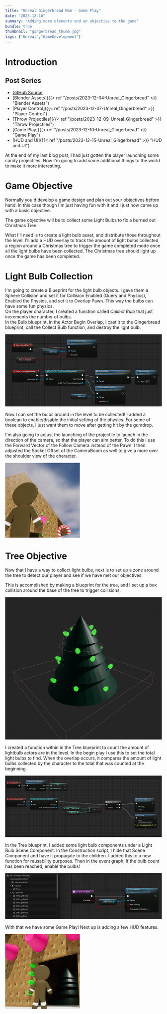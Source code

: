 ```yaml
---
title: "Unreal Gingerbread Man - Game Play"
date: "2023-12-10"
summary: "Adding more elements and an objective to the game"
bundle: true
thumbnail: "gingerbread_thumb.jpg"
tags: ["Unreal","GameDevelopment"]
---
```

# Introduction
## Post Series
- [GitHub Source](https://github.com/Corey255A1/Unreal-GingerbreadMan/)
- [Blender Assets]({{< ref "/posts/2023-12-04-Unreal_Gingerbread" >}} "Blender Assets")
- [Player Control]({{< ref "/posts/2023-12-07-Unreal_Gingerbread" >}} "Player Control")
- [Throw Projectiles]({{< ref "/posts/2023-12-09-Unreal_Gingerbread" >}} "Throw Projectiles")
- [Game Play]({{< ref "/posts/2023-12-10-Unreal_Gingerbread" >}} "Game Play")
- [HUD and UI]({{< ref "/posts/2023-12-15-Unreal_Gingerbread" >}} "HUD and UI")

At the end of my last blog post, I had just gotten the player launching some candy projectiles. Now I'm going to add some additional things to the world to make it more interesting.

# Game Objective
Normally you'd develop a game design and plan out your objectives before hand. In this case though I'm just having fun with it and I just now came up with a basic objective.  

The game objective will be to collect some Light Bulbs to fix a burned out Christmas Tree.  

What I'll need is to create a light bulb asset, and distribute those throughout the level. I'll add a HUD overlay to track the amount of light bulbs collected, a region around a Christmas tree to trigger the game completed mode once all the light bulbs have been collected. The Christmas tree should light up once the game has been completed.

# Light Bulb Collection
I'm going to create a Blueprint for the light bulb objects. I gave them a Sphere Collision and set it for Collision Enabled (Query and Physics), Enabled the Physics, and set it to Overlap Pawn. This way the bulbs can have some fun physics.  
On the player character, I created a function called *Collect Bulb* that just increments the number of bulbs.  
In the Bulb blueprint, in the Actor Begin Overlap, I cast it to the Gingerbread blueprint, call the Collect Bulb function, and destroy the light bulb.  

![BP Light Bulb](bp_lightbulb.png)

Now I can set the bulbs around in the level to be collected!
I added a boolean to enable/disable the initial setting of the physics. For some of these objects, I just want them to move after getting hit by the gumdrop.

I'm also going to adjust the launching of the projectile to launch in the direction of the camera, so that the player can aim better. To do this I use the Forward Vector of the Follow Camera instead of the Pawn. I then adjusted the Socket Offset of the CameraBoom as well to give a more over the shoulder view of the character.

![Hitting Bulb](hitting_bulb.gif)

# Tree Objective
Now that I have a way to collect light bulbs, next is to set up a zone around the tree to detect our player and see if we have met our objectives.

This is accomplished by making a blueprint for the tree, and I set up a box collision around the base of the tree to trigger collisions.

![Tree Bulbs](tree_bulbs.png)

I created a function within in the Tree blueprint to count the amount of lightbulb actors are in the level. In the begin play I use this to set the total light bulbs to find. When the overlap occurs, it compares the amount of light bulbs collected by the character to the total that was counted at the beginning.

![Bulb Count](bulb_count.png)


In the Tree blueprint, I added some light bulb components under a Light Bulb Scene Component. In the Construction script, I hide that Scene Component and have it propagate to the children. I added this to a new function for reusability purposes. Then in the event graph, if the bulb count has been reached, enable the bulbs!

![Light Bulb Function](light_bulb_function.png)

With that we have some Game Play! Next up is adding a few HUD features.

![Light Bulb On](light_bulb_on.gif)
